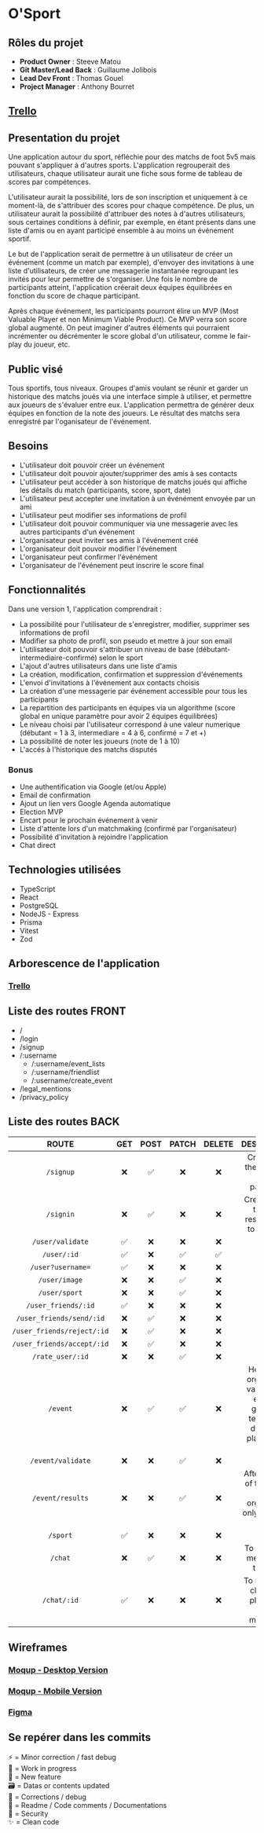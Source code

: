 # O'Sport

## Rôles du projet

- **Product Owner** : Steeve Matou
- **Git Master/Lead Back** : Guillaume Jolibois
- **Lead Dev Front** : Thomas Gouel
- **Project Manager** : Anthony Bourret

## [Trello](https://trello.com/b/Nkp4wJJY/osport)

## Presentation du projet

Une application autour du sport, réfléchie pour des matchs de foot 5v5 mais pouvant s'appliquer à d'autres sports. L'application regrouperait des utilisateurs, chaque utilisateur aurait une fiche sous forme de tableau de scores par compétences.

L'utilisateur aurait la possibilité, lors de son inscription et uniquement à ce moment-là, de s'attribuer des scores pour chaque compétence. De plus, un utilisateur aurait la possibilité d'attribuer des notes à d'autres utilisateurs, sous certaines conditions à définir, par exemple, en étant présents dans une liste d'amis ou en ayant participé ensemble à au moins un événement sportif.

Le but de l'application serait de permettre à un utilisateur de créer un événement (comme un match par exemple), d'envoyer des invitations à une liste d'utilisateurs, de créer une messagerie instantanée regroupant les invités pour leur permettre de s'organiser. Une fois le nombre de participants atteint, l'application créerait deux équipes équilibrées en fonction du score de chaque participant.

Après chaque événement, les participants pourront élire un MVP (Most Valuable Player et non Minimum Viable Product). Ce MVP verra son score global augmenté. On peut imaginer d'autres éléments qui pourraient incrémenter ou décrémenter le score global d'un utilisateur, comme le fair-play du joueur, etc.

## Public visé

Tous sportifs, tous niveaux. Groupes d'amis voulant se réunir et garder un historique des matchs joués via une interface simple à utiliser, et permettre aux joueurs de s'évaluer entre eux. L'application permettra de générer deux équipes en fonction de la note des joueurs. Le résultat des matchs sera enregistré par l'oganisateur de l'événement.

## Besoins

- L'utilisateur doit pouvoir créer un événement
- L'utilisateur doit pouvoir ajouter/supprimer des amis à ses contacts
- L'utilisateur peut accéder à son historique de matchs joués qui affiche les détails du match (participants, score, sport, date)
- L'utilisateur peut accepter une invitation à un événément envoyée par un ami
- L'utilisateur peut modifier ses informations de profil
- L'utilisateur doit pouvoir communiquer via une messagerie avec les autres participants d'un événement
- L'organisateur peut inviter ses amis à l'événement créé
- L'organisateur doit pouvoir modifier l'événement
- L'organisateur peut confirmer l'événément
- L'organisateur de l'événement peut inscrire le score final

## Fonctionnalités

Dans une version 1, l'application comprendrait :

- La possibilité pour l'utilisateur de s'enregistrer, modifier, supprimer ses informations de profil
- Modifier sa photo de profil, son pseudo et mettre à jour son email
- L'utilisateur doit pouvoir s'attribuer un niveau de base (débutant-intermediaire-confirmé) selon le sport
- L'ajout d'autres utilisateurs dans une liste d'amis
- La création, modification, confirmation et suppression d'événements
- L'envoi d'invitations à l'événement aux contacts choisis
- La création d'une messagerie par événement accessible pour tous les participants
- La repartition des participants en équipes via  un algorithme (score global en unique paramètre pour avoir 2 équipes équilibrées)
- Le niveau choisi par l'utilisateur correspond à une valeur numerique (débutant = 1 à 3, intermediare = 4 à 6, confirmé = 7 et +)
- La possibilité de noter les joueurs (note de 1 à 10)
- L'accés à l'historique des matchs disputés

### Bonus

- Une authentification via Google (et/ou Apple)
- Email de confirmation
- Ajout un lien vers Google Agenda automatique
- Election MVP
- Encart pour le prochain événement à venir
- Liste d'attente lors d'un matchmaking (confirmé par l'organisateur)
- Possibilité d'invitation à rejoindre l'application
- Chat direct

## Technologies utilisées

- TypeScript
- React
- PostgreSQL
- NodeJS - Express
- Prisma
- Vitest
- Zod

## Arborescence de l'application

### [Trello](https://www.figma.com/file/TBX27pwp27QdyIRzMbHJWE/OSport?type=design&node-id=44%3A2&mode=design&t=yfL0rgEu1itT30FB-1)

## Liste des routes FRONT

- /
- /login
- /signup
- /:username
  - /:username/event_lists
  - /:username/friendlist
  - /:username/create_event
- /legal_mentions
- /privacy_policy

## Liste des routes BACK

| ROUTE | GET | POST | PATCH | DELETE | DESCRIPTION |
| :---: | :---: | :---: | :---: | :---: | :---: |
| `/signup` | ❌ | ✅ | ❌ | ❌ | Creation of the user and hash password |
| `/signin` | ❌ | ✅ | ❌ | ❌ | Creation of a token to resend back to the front |
| `/user/validate` | ✅ | ❌ | ❌ | ❌ | |
| `/user/:id` | ✅ | ❌ | ✅ | ✅ | |
| `/user?username=` | ✅ | ❌ | ❌ | ❌ | |
| `/user/image` | ❌ | ❌ | ✅ | ❌ | |
| `/user/sport` | ❌ | ❌ | ✅ | ❌ | |
| `/user_friends/:id` | ✅ | ❌ | ❌ | ❌ | |
| `/user_friends/send/:id` | ❌ | ✅ | ❌ | ❌ | |
| `/user_friends/reject/:id` | ❌ | ✅ | ❌ | ❌ | |
| `/user_friends/accept/:id` | ❌ | ✅ | ❌ | ❌ | |
| `/rate_user/:id` | ❌ | ❌ | ✅ | ❌ | |
| `/event` | ❌ | ✅ | ✅ | ❌ | Here, after organizator validate the event, it generate teams and distribute players (for Patch) |
| `/event/validate` | ❌ | ❌ | ✅ | ❌ | |
| `/event/results` | ❌ | ❌ | ✅ | ❌ | After the end of the event, the organizator only can save results |
| `/sport` | ✅ | ❌ | ❌ | ❌ | |
| `/chat` | ❌ | ✅ | ❌ | ❌ | To send new message to the chat |
| `/chat/:id` | ✅ | ❌ | ❌ | ❌ | To reload the chat, new players or chat messages |

## Wireframes

### [Moqup - Desktop Version](https://app.moqups.com/cCk3iLfr4qXsS0zye6MKNCvcdlGhEQ7r/view/page/ad64222d5)

### [Moqup - Mobile Version](https://app.moqups.com/W7DPy5eEV1H5z1EvA04u3hCgxf7e6vlT/view/page/ad64222d5)

### [Figma](https://www.figma.com/file/iscZuzxtxFLezgHNrOi2E1/Untitled?type=design&node-id=9-2&mode=design&t=H0gntgd6xWjKuWgj-0)

## Se repérer dans les commits

:zap: = Minor correction / fast debug \
:construction: = Work in progress \
:tada: = New feature \
:card_file_box: = Datas or contents updated \
:hammer: = Corrections / debug \
:memo: = Readme / Code comments / Documentations \
:rotating_light: = Security \
:sparkles: = Clean code
